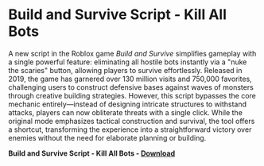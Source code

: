 <h1>Build and Survive Script - Kill All Bots</h1>

A new script in the Roblox game *Build and Survive* simplifies gameplay with a single powerful feature: eliminating all hostile bots instantly via a "nuke the scaries" button, allowing players to survive effortlessly. Released in 2019, the game has garnered over 130 million visits and 750,000 favorites, challenging users to construct defensive bases against waves of monsters through creative building strategies. However, this script bypasses the core mechanic entirely—instead of designing intricate structures to withstand attacks, players can now obliterate threats with a single click. While the original mode emphasizes tactical construction and survival, the tool offers a shortcut, transforming the experience into a straightforward victory over enemies without the need for elaborate planning or building.

**Build and Survive Script - Kill All Bots - [Download](https://www.dlgram.com/public/files/api.php?shortened=3bvYdw)**


